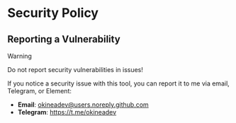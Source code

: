 # Security Policy

## Reporting a Vulnerability

> [!WARNING]
> Do not report security vulnerabilities in issues!

If you notice a security issue with this tool, you can report it to me via email, Telegram, or Element:

- **Email**: <okineadev@users.noreply.github.com>
- **Telegram**: <https://t.me/okineadev>
